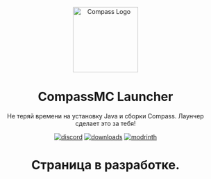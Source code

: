 <p align="center"><img src="https://i.imgur.com/ClgkwI6.png" width="150px" height="150px" alt="Compass Logo"></p>

<h1 align="center">CompassMC Launcher</h1>

<p align="center">Не теряй времени на установку Java и сборки Compass. Лаунчер сделает это за тебя!</p>

[<p align="center"><img src="https://wsrv.nl/?url=https%3A%2F%2Fcdn.jsdelivr.net%2Fnpm%2F%40intergrav%2Fdevins-badges%403%2Fassets%2Fcozy-minimal%2Fsocial%2Fdiscord-plural_vector.svg&n=-1" alt="discord">](https://discord.gg/GU2UMhwZ) [<img src="https://wsrv.nl/?url=https%3A%2F%2Fcdn.jsdelivr.net%2Fnpm%2F%40intergrav%2Fdevins-badges%403%2Fassets%2Fcozy-minimal%2Fsocial%2Fyoutube-plural_vector.svg&n=-1" alt="downloads">](https://github.com/notnq2gre/CompassLauncher/releases) [<img src="https://wsrv.nl/?url=https%3A%2F%2Fcdn.jsdelivr.net%2Fnpm%2F%40intergrav%2Fdevins-badges%403%2Fassets%2Fcozy-minimal%2Favailable%2Fmodrinth_vector.svg&n=-1" alt="modrinth">](https://modrinth.com/)</p>

<h1 align="center">Страница в разработке.</h1>
